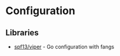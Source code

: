 # Configuration

## Libraries
- [spf13/viper](https://github.com/spf13/viper) - Go configuration with fangs